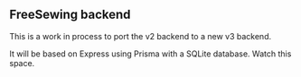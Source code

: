 ## FreeSewing backend

This is a work in process to port the v2 backend to a new v3 backend.

It will be based on Express using Prisma with a SQLite database.
Watch this space.
